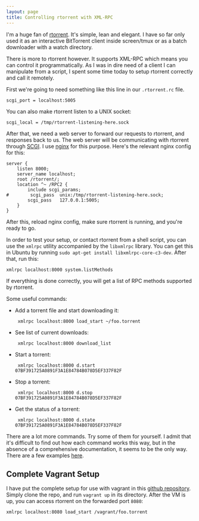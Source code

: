 ```yaml
---
layout: page
title: Controlling rtorrent with XML-RPC
---
```


I'm a huge fan of [rtorrent][1]. It's simple, lean and elegant. I have
so far only used it as an interactive BitTorrent client inside
screen/tmux or as a batch downloader with a watch directory.

There is more to rtorrent however. It supports XML-RPC which means you
can control it programmatically. As I was in dire need of a client I
can manipulate from a script, I spent some time today to setup
rtorrent correctly and call it remotely.

First we're going to need something like this line in our
`.rtorrent.rc` file.

    scgi_port = localhost:5005

You can also make rtorrent listen to a UNIX socket:

    scgi_local = /tmp/rtorrent-listening-here.sock


After that, we need a web server to forward our requests to rtorrent,
and responses back to us. The web server will be communicating with
rtorrent through [SCGI][2]. I use [nginx][3] for this purpose. Here's
the relevant nginx config for this:

    server {
        listen 8000;
        server_name localhost;
        root /rtorrent/;
        location ^~ /RPC2 {
            include scgi_params;
    #        scgi_pass  unix:/tmp/rtorrent-listening-here.sock;
            scgi_pass   127.0.0.1:5005;
        }
    }

After this, reload nginx config, make sure rtorrent is running, and
you're ready to go.

In order to test your setup, or contact rtorrent from a shell script,
you can use the `xmlrpc` utility accompanied by the `libxmlrpc`
library. You can get this in Ubuntu by running `sudo apt-get install
libxmlrpc-core-c3-dev`. After that, run this:

    xmlrpc localhost:8000 system.listMethods

If everything is done correctly, you will get a list of RPC methods
supported by rtorrent.

Some useful commands:

 - Add a torrent file and start downloading it:

        xmlrpc localhost:8000 load_start ~/foo.torrent

 - See list of current downloads:

        xmlrpc localhost:8000 download_list

 - Start a torrent:

        xmlrpc localhost:8000 d.start 07BF391725A0891F3A1E84784B078D5EF337F82F

 - Stop a torrent:

        xmlrpc localhost:8000 d.stop 07BF391725A0891F3A1E84784B078D5EF337F82F

 - Get the status of a torrent:

        xmlrpc localhost:8000 d.state 07BF391725A0891F3A1E84784B078D5EF337F82F

There are a lot more commands. Try some of them for yourself. I admit
that it's difficult to find out how each command works this way, but
in the absence of a comprehensive documentation, it seems to be the
only way. There are a few examples [here][4].

## Complete Vagrant Setup

I have put the complete setup for use with vagrant in this
[github repository][5]. Simply clone the repo, and run `vagrant up` in
its directory. After the VM is up, you can access rtorrent on the
forwarded port `8080`:

    xmlrpc localhost:8080 load_start /vagrant/foo.torrent

[1]: https://rakshasa.github.io/rtorrent/
[2]: https://en.wikipedia.org/wiki/Simple_Common_Gateway_Interface
[3]: http://nginx.org/
[4]: https://github.com/rakshasa/rtorrent-doc/blob/master/RPC-Setup-XMLRPC.md
[5]: https://github.com/elektito/rtorrent-xmlrpc-sample
